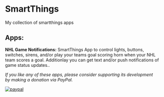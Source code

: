 SmartThings
============
My collection of smartthings apps

<h2>Apps:</h2>
<b>NHL Game Notifications:</b> SmartThings App to control lights, buttons, switches, sirens, and/or play your teams goal scoring horn when your NHL team scores a goal.  Additionlay you can get text and/or push notifications of game status updates..<br>


*If you like any of these apps, please consider supporting its development by making a
donation via PayPal.*

[![paypal](https://www.paypalobjects.com/en_US/i/btn/btn_donateCC_LG.gif)](https://www.paypal.com/cgi-bin/webscr?cmd=_s-xclick&hosted_button_id=VLKDKNJLQ55XU)
